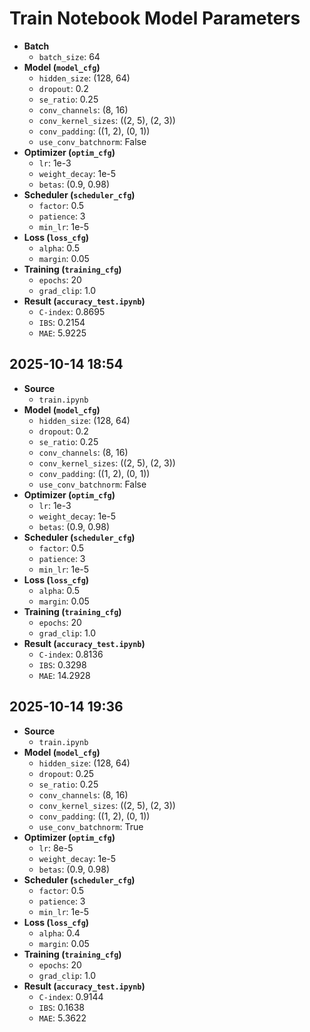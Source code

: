 # Train Notebook Model Parameters

- **Batch**
  - `batch_size`: 64
- **Model (`model_cfg`)**
  - `hidden_size`: (128, 64)
  - `dropout`: 0.2
  - `se_ratio`: 0.25
  - `conv_channels`: (8, 16)
  - `conv_kernel_sizes`: ((2, 5), (2, 3))
  - `conv_padding`: ((1, 2), (0, 1))
  - `use_conv_batchnorm`: False
- **Optimizer (`optim_cfg`)**
  - `lr`: 1e-3
  - `weight_decay`: 1e-5
  - `betas`: (0.9, 0.98)
- **Scheduler (`scheduler_cfg`)**
  - `factor`: 0.5
  - `patience`: 3
  - `min_lr`: 1e-5
- **Loss (`loss_cfg`)**
  - `alpha`: 0.5
  - `margin`: 0.05
- **Training (`training_cfg`)**
  - `epochs`: 20
  - `grad_clip`: 1.0
- **Result (`accuracy_test.ipynb`)**
  - `C-index`: 0.8695
  - `IBS`: 0.2154
  - `MAE`: 5.9225

## 2025-10-14 18:54
- **Source**
  - `train.ipynb`
- **Model (`model_cfg`)**
  - `hidden_size`: (128, 64)
  - `dropout`: 0.2
  - `se_ratio`: 0.25
  - `conv_channels`: (8, 16)
  - `conv_kernel_sizes`: ((2, 5), (2, 3))
  - `conv_padding`: ((1, 2), (0, 1))
  - `use_conv_batchnorm`: False
- **Optimizer (`optim_cfg`)**
  - `lr`: 1e-3
  - `weight_decay`: 1e-5
  - `betas`: (0.9, 0.98)
- **Scheduler (`scheduler_cfg`)**
  - `factor`: 0.5
  - `patience`: 3
  - `min_lr`: 1e-5
- **Loss (`loss_cfg`)**
  - `alpha`: 0.5
  - `margin`: 0.05
- **Training (`training_cfg`)**
  - `epochs`: 20
  - `grad_clip`: 1.0
- **Result (`accuracy_test.ipynb`)**
  - `C-index`: 0.8136
  - `IBS`: 0.3298
  - `MAE`: 14.2928

## 2025-10-14 19:36
- **Source**
  - `train.ipynb`
- **Model (`model_cfg`)**
  - `hidden_size`: (128, 64)
  - `dropout`: 0.25
  - `se_ratio`: 0.25
  - `conv_channels`: (8, 16)
  - `conv_kernel_sizes`: ((2, 5), (2, 3))
  - `conv_padding`: ((1, 2), (0, 1))
  - `use_conv_batchnorm`: True
- **Optimizer (`optim_cfg`)**
  - `lr`: 8e-5
  - `weight_decay`: 1e-5
  - `betas`: (0.9, 0.98)
- **Scheduler (`scheduler_cfg`)**
  - `factor`: 0.5
  - `patience`: 3
  - `min_lr`: 1e-5
- **Loss (`loss_cfg`)**
  - `alpha`: 0.4
  - `margin`: 0.05
- **Training (`training_cfg`)**
  - `epochs`: 20
  - `grad_clip`: 1.0
- **Result (`accuracy_test.ipynb`)**
  - `C-index`: 0.9144
  - `IBS`: 0.1638
  - `MAE`: 5.3622
